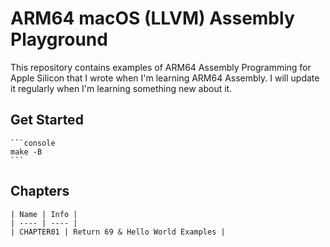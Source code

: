 # ARM64 macOS (LLVM) Assembly Playground

This repository contains examples of ARM64 Assembly Programming for
Apple Silicon that I wrote when I'm learning ARM64 Assembly. I will
update it regularly when I'm learning something new about it.

## Get Started

    ```console
    make -B
    ```

## Chapters 

    | Name | Info |
    | ---- | ---- |
    | CHAPTER01 | Return 69 & Hello World Examples |
